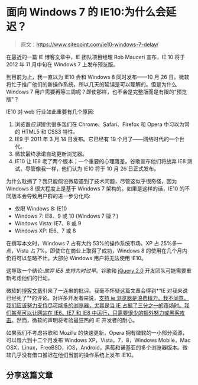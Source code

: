 # 面向 Windows 7 的 IE10:为什么会延迟？

> 原文：<https://www.sitepoint.com/ie10-windows-7-delay/>

在最近的一篇 IE 博客文章中，IE 团队项目经理 Rob Mauceri 宣布，IE 10 将于 2012 年 11 月中旬在 Windows 7 上发布预览版。

到目前为止，我一直以为 IE10 会和 Windows 8 同时发布——10 月 26 日。微软将忙于推广他们的新操作系统，所以几天的延误是可以理解的。但是为什么 Windows 7 用户需要再等三周呢？即使那样，也不会是完整版而是有限的“预览版”？

IE10 对 web 行业如此重要有几个原因:

1.  浏览器*应该*提供很多我们在 Chrome、Safari、Firefox 和 Opera 中习以为常的 HTML5 和 CSS3 特性。
2.  IE9 于 2011 年 3 月 14 日发布。它已经有 19 个月了——网络时代的一个世代。
3.  微软最终承诺自动更新浏览器。
4.  IE10 让 IE8 老了两个版本；一个重要的心理落差。谷歌宣布他们将放弃 IE8 测试，尽管像我一样，他们认为 IE10 将于 10 月 26 日正式发布。

为什么耽搁了？我只能假设微软遇到了技术问题，尽管这似乎很奇怪，因为 Windows 8 很大程度上是基于 Windows 7 架构的。如果是这样的话，IE10 的不同版本会导致用户群的进一步分化吗:

*   仅限 Windows 8: IE10
*   Windows 7: IE8、9 或 10 (Windows 7 版？)
*   Windows Vista: IE7、8 或 9
*   Windows XP: IE6、7 或 8

在撰写本文时，Windows 7 占有大约 53%的操作系统市场。XP 占 25%多一点，Vista 占 7%。即使它在商业上取得了成功，Windows 8 的使用在几个月内仍将可以忽略不计。大部分 Windows 用户将无法使用 IE10。

这导致一个结论:*放弃 IE8 支持为时过早*。谷歌和 [jQuery 2.0](https://www.sitepoint.com/jquery-2-support-ie6-ie7-ie8/) 开发团队可能需要重新考虑他们的行动。

微软的[博客文章](http://blogs.msdn.com/b/ie/archive/2012/10/17/ie10-on-windows-7-available-in-november.aspx)引来了一连串的批评。我毫不怀疑这篇文章会得到*“IE 对我来说已经死了”*的评论。对许多开发者来说，[支持 ie 浏览器是浪费精力。我不同意。我们应该努力支持尽可能多的浏览器，尤其是当 IE 占据了三分之一的市场时。我们甚至可以](https://www.sitepoint.com/is-internet-explorer-development-really-a-waste-of-time/)[让网站在 IE6、IE7 和 IE8 中运行，只需要很少的额外努力或黑客攻击](https://www.sitepoint.com/support-old-browsers-responsive-web-design/)。然而，微软的声明将考验最狂热的 IE 开发者的耐心。

如果我们不考虑谷歌和 Mozilla 的快速更新，Opera 拥有微软的一小部分资源，可以每六到十二个月发布 Windows XP，Vista，7，8，Windows Mobile，Mac OSX，Linux，FreeBSD，iOS，Android，黑莓和诺基亚的多个浏览器版本。微软几乎没有借口推迟在他们当前的操作系统上发布 IE10。

## 分享这篇文章